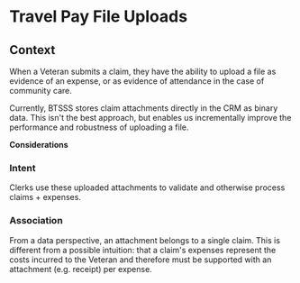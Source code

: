 # Travel Pay File Uploads

## Context
When a Veteran submits a claim, they have the ability to upload a file as evidence of an expense, or as evidence of attendance in the case of community care. 

Currently, BTSSS stores claim attachments directly in the CRM as binary data. This isn't the best approach, but enables us incrementally improve the performance and robustness of uploading a file.

**Considerations**

### Intent
Clerks use these uploaded attachments to validate and otherwise process claims + expenses.

### Association
From a data perspective, an attachment belongs to a single claim. This is different from a possible intuition: that a claim's expenses represent the costs incurred to the Veteran and therefore must be supported with an attachment (e.g. receipt) per expense.

